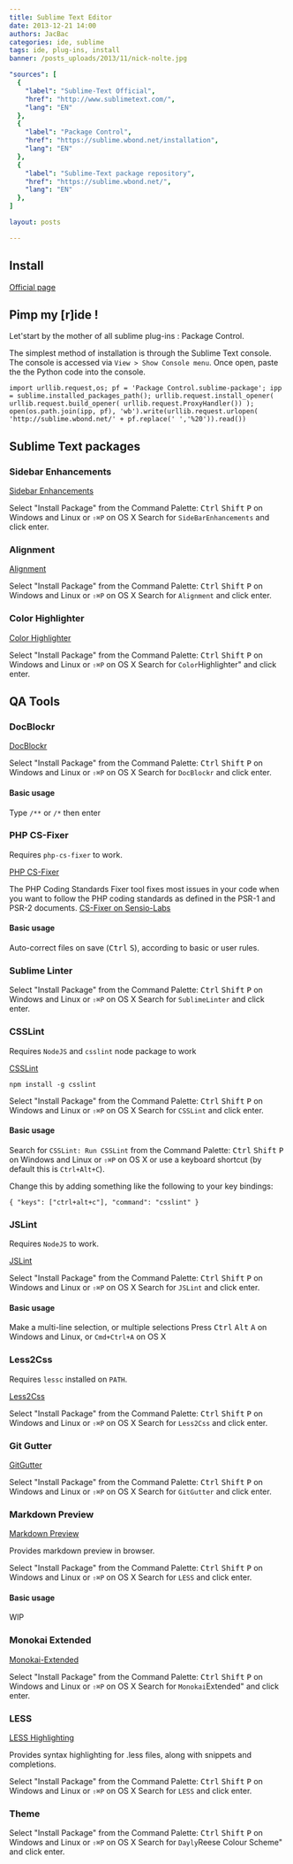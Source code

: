 ```yaml
---
title: Sublime Text Editor
date: 2013-12-21 14:00
authors: JacBac
categories: ide, sublime
tags: ide, plug-ins, install
banner: /posts_uploads/2013/11/nick-nolte.jpg

"sources": [
  {
    "label": "Sublime-Text Official",
    "href": "http://www.sublimetext.com/",
    "lang": "EN"
  },
  {
    "label": "Package Control",
    "href": "https://sublime.wbond.net/installation",
    "lang": "EN"
  },
  {
    "label": "Sublime-Text package repository",
    "href": "https://sublime.wbond.net/",
    "lang": "EN"
  },
]

layout: posts

---
```


## Install

[Official page](http://www.sublimetext.com/)


## Pimp my [r]ide !

Let'start by the mother of all sublime plug-ins : Package Control.

The simplest method of installation is through the Sublime Text console. The console is accessed via `View > Show Console menu`. Once open, paste the the Python code into the console.

```
import urllib.request,os; pf = 'Package Control.sublime-package'; ipp = sublime.installed_packages_path(); urllib.request.install_opener( urllib.request.build_opener( urllib.request.ProxyHandler()) ); open(os.path.join(ipp, pf), 'wb').write(urllib.request.urlopen( 'http://sublime.wbond.net/' + pf.replace(' ','%20')).read())
```

## Sublime Text packages

### Sidebar Enhancements

[Sidebar Enhancements](https://sublime.wbond.net/packages/SideBarEnhancements)

Select "Install Package" from the Command Palette: <kbd>Ctrl</kbd> <kbd>Shift</kbd> <kbd>P</kbd> on Windows and Linux or `⇧⌘P` on OS X
Search for `SideBarEnhancements` and click enter.

### Alignment

[Alignment](https://sublime.wbond.net/packages/Alignment)

Select "Install Package" from the Command Palette: <kbd>Ctrl</kbd> <kbd>Shift</kbd> <kbd>P</kbd> on Windows and Linux or `⇧⌘P` on OS X
Search for `Alignment` and click enter.

### Color Highlighter

[Color Highlighter](https://sublime.wbond.net/packages/Color%20Highlighter)

Select "Install Package" from the Command Palette: <kbd>Ctrl</kbd> <kbd>Shift</kbd> <kbd>P</kbd> on Windows and Linux or `⇧⌘P` on OS X
Search for `Color`Highlighter" and click enter.

## QA Tools

### Doc​Blockr

[DocBlockr](https://sublime.wbond.net/packages/DocBlockr)

Select "Install Package" from the Command Palette: <kbd>Ctrl</kbd> <kbd>Shift</kbd> <kbd>P</kbd> on Windows and Linux or `⇧⌘P` on OS X
Search for `DocBlockr` and click enter.

#### Basic usage

Type `/**` or `/*` then enter

### PHP CS-Fixer

Requires `php-cs-fixer` to work.

[PHP CS-Fixer](https://sublime.wbond.net/packages/Phpcs)

The PHP Coding Standards Fixer tool fixes most issues in your code when you want to follow the PHP coding standards as defined in the PSR-1 and PSR-2 documents.
[CS-Fixer on Sensio-Labs](http://cs.sensiolabs.org)

#### Basic usage

Auto-correct files on save (<kbd>Ctrl</kbd> <kbd>S</kbd>), according to basic or user rules.



### Sublime Linter

[]()

Select "Install Package" from the Command Palette: <kbd>Ctrl</kbd> <kbd>Shift</kbd> <kbd>P</kbd> on Windows and Linux or `⇧⌘P` on OS X
Search for `SublimeLinter` and click enter.

### CSSLint

Requires `NodeJS` and `csslint` node package to work

[CSSLint](https://sublime.wbond.net/packages/SublimeLinter-csslint)

```
npm install -g csslint
```

Select "Install Package" from the Command Palette: <kbd>Ctrl</kbd> <kbd>Shift</kbd> <kbd>P</kbd> on Windows and Linux or `⇧⌘P` on OS X
Search for `CSSLint` and click enter.

#### Basic usage

Search for `CSSLint: Run CSSLint` from the Command Palette: <kbd>Ctrl</kbd> <kbd>Shift</kbd> <kbd>P</kbd> on Windows and Linux or `⇧⌘P` on OS X or use a keyboard shortcut (by default this is `Ctrl+Alt+C`).

Change this by adding something like the following to your key bindings:

```
{ "keys": ["ctrl+alt+c"], "command": "csslint" }
```

### JSLint

Requires `NodeJS` to work.

[JSLint](https://sublime.wbond.net/packages/JSLint)

Select "Install Package" from the Command Palette: <kbd>Ctrl</kbd> <kbd>Shift</kbd> <kbd>P</kbd> on Windows and Linux or `⇧⌘P` on OS X
Search for `JSLint` and click enter.

#### Basic usage

Make a multi-line selection, or multiple selections
Press <kbd>Ctrl</kbd> <kbd>Alt</kbd> <kbd>A</kbd> on Windows and Linux, or `Cmd+Ctrl+A` on OS X

### Less2Css

Requires `lessc` installed on `PATH`.

[Less2Css](https://sublime.wbond.net/packages/Less2Css)

Select "Install Package" from the Command Palette: <kbd>Ctrl</kbd> <kbd>Shift</kbd> <kbd>P</kbd> on Windows and Linux or `⇧⌘P` on OS X
Search for `Less2Css` and click enter.


### Git Gutter

[GitGutter](https://sublime.wbond.net/packages/GitGutter)

Select "Install Package" from the Command Palette: <kbd>Ctrl</kbd> <kbd>Shift</kbd> <kbd>P</kbd> on Windows and Linux or `⇧⌘P` on OS X
Search for `GitGutter` and click enter.


### Markdown Preview

[Markdown Preview](https://sublime.wbond.net/packages/Markdown%20Preview)

Provides markdown preview in browser.

Select "Install Package" from the Command Palette: <kbd>Ctrl</kbd> <kbd>Shift</kbd> <kbd>P</kbd> on Windows and Linux or `⇧⌘P` on OS X
Search for `LESS` and click enter.

#### Basic usage

WIP


### Monokai Extended

[Monokai-Extended](https://github.com/jisaacks/sublime-monokai-extended)

Select "Install Package" from the Command Palette: <kbd>Ctrl</kbd> <kbd>Shift</kbd> <kbd>P</kbd> on Windows and Linux or `⇧⌘P` on OS X
Search for `Monokai`Extended" and click enter.

### LESS

[LESS Highlighting](https://sublime.wbond.net/packages/LESS)

Provides syntax highlighting for .less files, along with snippets and completions.

Select "Install Package" from the Command Palette: <kbd>Ctrl</kbd> <kbd>Shift</kbd> <kbd>P</kbd> on Windows and Linux or `⇧⌘P` on OS X
Search for `LESS` and click enter.

### Theme

[](https://github.com/daylerees/colour-schemes)

Select "Install Package" from the Command Palette: <kbd>Ctrl</kbd> <kbd>Shift</kbd> <kbd>P</kbd> on Windows and Linux or `⇧⌘P` on OS X
Search for `Dayly`Reese Colour Scheme" and click enter.
